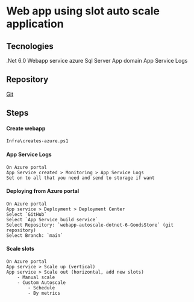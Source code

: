 # Web app using slot auto scale application

## Tecnologies
.Net 6.0
Webapp service azure
Sql Server
App domain
App Service Logs

## Repository
[Git](https://github.com/robertath/webapp-autoscale-dotnet-6-GoodsStore)


## Steps

#### Create webapp

	Infra\creates-azure.ps1

#### App Service Logs

```
On Azure portal
App Service created > Monitoring > App Service Logs
Set on to all that you need and send to storage if want
```

#### Deploying from Azure portal
```
On Azure portal
App service > Deployment > Deployment Center
Select `GitHub`
Select `App Service build service` 
Select Repository: `webapp-autoscale-dotnet-6-GoodsStore` (git repository)
Select Branch: `main`
```

#### Scale slots
```
On Azure portal
App service > Scale up (vertical)
App service > Scale out (horizontal, add new slots)
	- Manual scale
	- Custom Autoscale
		- Schedule
		- By metrics




